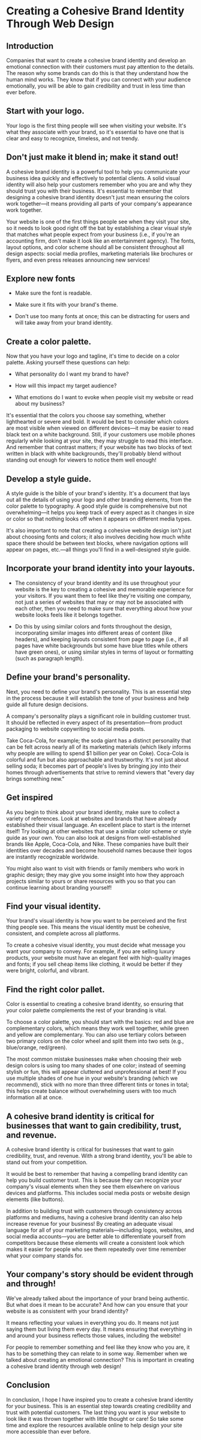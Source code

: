 # Creating a Cohesive Brand Identity Through Web Design

## Introduction

Companies that want to create a cohesive brand identity and develop an emotional connection with their customers must pay attention to the details. The reason why some brands can do this is that they understand how the human mind works. They know that if you can connect with your audience emotionally, you will be able to gain credibility and trust in less time than ever before.

## Start with your logo.

Your logo is the first thing people will see when visiting your website. It's what they associate with your brand, so it's essential to have one that is clear and easy to recognize, timeless, and not trendy.

## Don't just make it blend in; make it stand out!

A cohesive brand identity is a powerful tool to help you communicate your business idea quickly and effectively to potential clients. A solid visual identity will also help your customers remember who you are and why they should trust you with their business. It's essential to remember that designing a cohesive brand identity doesn't just mean ensuring the colors work together—it means providing all parts of your company's appearance work together.

Your website is one of the first things people see when they visit your site, so it needs to look good right off the bat by establishing a clear visual style that matches what people expect from your business (i.e., if you're an accounting firm, don't make it look like an entertainment agency). The fonts, layout options, and color scheme should all be consistent throughout all design aspects: social media profiles, marketing materials like brochures or flyers, and even press releases announcing new services!

## Explore new fonts

* Make sure the font is readable.
    
* Make sure it fits with your brand's theme.
    
* Don't use too many fonts at once; this can be distracting for users and will take away from your brand identity.
    

## Create a color palette.

Now that you have your logo and tagline, it's time to decide on a color palette. Asking yourself these questions can help:

* What personality do I want my brand to have?
    
* How will this impact my target audience?
    
* What emotions do I want to evoke when people visit my website or read about my business?
    

It's essential that the colors you choose say something, whether lighthearted or severe and bold. It would be best to consider which colors are most visible when viewed on different devices—it may be easier to read black text on a white background. Still, if your customers use mobile phones regularly while looking at your site, they may struggle to read this interface. And remember that contrast matters; if your website has two blocks of text written in black with white backgrounds, they'll probably blend without standing out enough for viewers to notice them well enough!

## Develop a style guide.

A style guide is the bible of your brand's identity. It's a document that lays out all the details of using your logo and other branding elements, from the color palette to typography. A good style guide is comprehensive but not overwhelming—it helps you keep track of every aspect as it changes in size or color so that nothing looks off when it appears on different media types.

It's also important to note that creating a cohesive website design isn't just about choosing fonts and colors; it also involves deciding how much white space there should be between text blocks, where navigation options will appear on pages, etc.—all things you'll find in a well-designed style guide.

## Incorporate your brand identity into your layouts.

* The consistency of your brand identity and its use throughout your website is the key to creating a cohesive and memorable experience for your visitors. If you want them to feel like they're visiting one company, not just a series of websites that may or may not be associated with each other, then you need to make sure that everything about how your website looks feels like it belongs together.
    
* Do this by using similar colors and fonts throughout the design, incorporating similar images into different areas of content (like headers), and keeping layouts consistent from page to page (i.e., if all pages have white backgrounds but some have blue titles while others have green ones), or using similar styles in terms of layout or formatting (such as paragraph length).
    

## Define your brand's personality.

Next, you need to define your brand's personality. This is an essential step in the process because it will establish the tone of your business and help guide all future design decisions.

A company's personality plays a significant role in building customer trust. It should be reflected in every aspect of its presentation—from product packaging to website copywriting to social media posts.

Take Coca-Cola, for example; the soda giant has a distinct personality that can be felt across nearly all of its marketing materials (which likely informs why people are willing to spend $1 billion per year on Coke). Coca-Cola is colorful and fun but also approachable and trustworthy. It's not just about selling soda; it becomes part of people's lives by bringing joy into their homes through advertisements that strive to remind viewers that "every day brings something new."

## Get inspired

As you begin to think about your brand identity, make sure to collect a variety of references. Look at websites and brands that have already established their visual language. An excellent place to start is the internet itself! Try looking at other websites that use a similar color scheme or style guide as your own. You can also look at designs from well-established brands like Apple, Coca-Cola, and Nike. These companies have built their identities over decades and become household names because their logos are instantly recognizable worldwide.

You might also want to visit with friends or family members who work in graphic design; they may give you some insight into how they approach projects similar to yours or share resources with you so that you can continue learning about branding yourself!

## Find your visual identity.

Your brand's visual identity is how you want to be perceived and the first thing people see. This means the visual identity must be cohesive, consistent, and complete across all platforms.

To create a cohesive visual identity, you must decide what message you want your company to convey. For example, if you are selling luxury products, your website must have an elegant feel with high-quality images and fonts; if you sell cheap items like clothing, it would be better if they were bright, colorful, and vibrant.

## Find the right color pallet.

Color is essential to creating a cohesive brand identity, so ensuring that your color palette complements the rest of your branding is vital.

To choose a color palette, you should start with the basics: red and blue are complementary colors, which means they work well together, while green and yellow are complementary. You can also use tertiary colors between two primary colors on the color wheel and split them into two sets (e.g., blue/orange, red/green).

The most common mistake businesses make when choosing their web design colors is using too many shades of one color; instead of seeming stylish or fun, this will appear cluttered and unprofessional at best! If you use multiple shades of one hue in your website's branding (which we recommend), stick with no more than three different tints or tones in total; this helps create balance without overwhelming users with too much information all at once.

## A cohesive brand identity is critical for businesses that want to gain credibility, trust, and revenue.

A cohesive brand identity is critical for businesses that want to gain credibility, trust, and revenue. With a strong brand identity, you'll be able to stand out from your competition.

It would be best to remember that having a compelling brand identity can help you build customer trust. This is because they can recognize your company's visual elements when they see them elsewhere on various devices and platforms. This includes social media posts or website design elements (like buttons).

In addition to building trust with customers through consistency across platforms and mediums, having a cohesive brand identity can also help increase revenue for your business! By creating an adequate visual language for all of your marketing materials—including logos, websites, and social media accounts—you are better able to differentiate yourself from competitors because these elements will create a consistent look which makes it easier for people who see them repeatedly over time remember what your company stands for.

## Your company's story should be evident through and through!

We've already talked about the importance of your brand being authentic. But what does it mean to be accurate? And how can you ensure that your website is as consistent with your brand identity?

It means reflecting your values in everything you do. It means not just saying them but living them every day. It means ensuring that everything in and around your business reflects those values, including the website!

For people to remember something and feel like they know who you are, it has to be something they can relate to in some way. Remember when we talked about creating an emotional connection? This is important in creating a cohesive brand identity through web design!

## Conclusion

In conclusion, I hope I have inspired you to create a cohesive brand identity for your business. This is an essential step towards creating credibility and trust with potential customers. The last thing you want is your website to look like it was thrown together with little thought or care! So take some time and explore the resources available online to help design your site more accessible than ever before.
